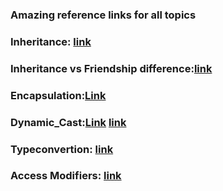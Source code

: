 ### Amazing reference links for all topics
### Inheritance: [link](https://www.geeksforgeeks.org/inheritance-in-c/)
### Inheritance vs Friendship difference:[link](https://www.geeksforgeeks.org/inheritance-and-friendship-in-cpp/?ref=rp)
### Encapsulation:[Link](https://www.geeksforgeeks.org/encapsulation-in-c/)
### Dynamic_Cast:[Link](https://www.geeksforgeeks.org/dynamic-_cast-in-cpp/) [link](https://en.cppreference.com/w/cpp/language/dynamic_cast)
### Typeconvertion: [link](https://www.geeksforgeeks.org/type-conversion-c/)
### Access Modifiers: [link](https://www.geeksforgeeks.org/access-modifiers-in-c/)


